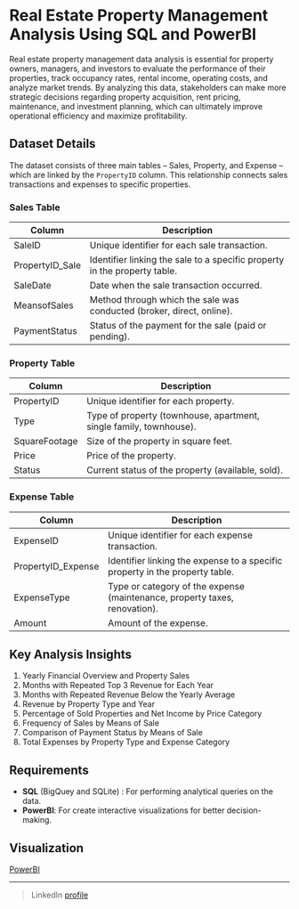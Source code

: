 # Real Estate Property Management Analysis Using SQL and PowerBI
Real estate property management data analysis is essential for property owners, managers, and investors to evaluate the performance of their properties, track occupancy rates, rental income, operating costs, and analyze market trends. By analyzing this data, stakeholders can make more strategic decisions regarding property acquisition, rent pricing, maintenance, and investment planning, which can ultimately improve operational efficiency and maximize profitability.

## Dataset Details
The dataset consists of three main tables – Sales, Property, and Expense – which are linked by the `PropertyID` column. This relationship connects sales transactions and expenses to specific properties.

### Sales Table
| Column          | Description                                                                                               |
|-----------------|-----------------------------------------------------------------------------------------------------------|
| SaleID          | Unique identifier for each sale transaction.                                                              |
| PropertyID_Sale | Identifier linking the sale to a specific property in the property table.                                 |
| SaleDate        | Date when the sale transaction occurred.                                                                  |
| MeansofSales    | Method through which the sale was conducted (broker, direct, online).                                     |
| PaymentStatus   | Status of the payment for the sale (paid or pending).                                                     |

### Property Table
| Column         | Description                                                                                               |
|----------------|-----------------------------------------------------------------------------------------------------------|
| PropertyID     | Unique identifier for each property.                                                                      |
| Type           | Type of property (townhouse, apartment, single family, townhouse).                                        |
| SquareFootage  | Size of the property in square feet.                                                                      |
| Price          | Price of the property.                                                                                    |
| Status         | Current status of the property (available, sold).                                                         |

### Expense Table
| Column           | Description                                                                                               |
|------------------|-----------------------------------------------------------------------------------------------------------|
| ExpenseID        | Unique identifier for each expense transaction.                                                           |
| PropertyID_Expense | Identifier linking the expense to a specific property in the property table.                            |
| ExpenseType      | Type or category of the expense (maintenance, property taxes, renovation).                                |
| Amount           | Amount of the expense.                                                                                    |

## Key Analysis Insights
1. Yearly Financial Overview and Property Sales
2. Months with Repeated Top 3 Revenue for Each Year
3. Months with Repeated Revenue Below the Yearly Average
4. Revenue by Property Type and Year
5. Percentage of Sold Properties and Net Income by Price Category
6. Frequency of Sales by Means of Sale
7. Comparison of Payment Status by Means of Sale
8. Total Expenses by Property Type and Expense Category

## Requirements
- **SQL** (BigQuey and SQLite) : For performing analytical queries on the data.
- **PowerBI**: For create interactive visualizations for better decision-making.

## Visualization 
[PowerBI](https://app.powerbi.com/view?r=eyJrIjoiOWI5ODIzZTUtNjBlYi00N2I4LTg2OTctMTNkMGM3ZTM4YWU4IiwidCI6ImM3NTk5NWEzLWY1YjctNDkyMy1hM2IyLWZjMTg3NzM5M2MxZiIsImMiOjEwfQ%3D%3D)

---

> LinkedIn [profile](https://www.linkedin.com/in/e-rena/)<br>
